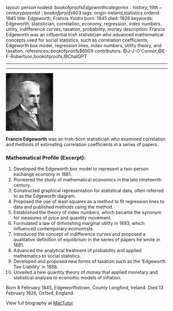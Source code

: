 layout: person
nodeid: bookofproofs$Edgeworth
categories: history,19th-century
parentid: bookofproofs$603
tags: origin-ireland,statistics
orderid: 1845
title: Edgeworth, Francis Ysidro
born: 1845
died: 1926
keywords: Edgeworth, statistician, correlation, economy, regression, index numbers, utility, indifference curves, taxation, probability, money
description: Francis Edgeworth was an influential Irish statistician who advanced mathematical concepts used for social statistics, such as correlation coefficients, Edgeworth box model, regression lines, index numbers, utility theory, and taxation.
references: bookofproofs$6909
contributors: @J-J-O'Connor,@E-F-Robertson,bookofproofs,@ChatGPT

---



---

![Edgeworth.jpg](https://github.com/bookofproofs/bookofproofs.github.io/blob/main/_sources/_assets/images/portraits/Edgeworth.jpg?raw=true)

**Francis Edgeworth** was an Irish-born statistician who examined correlation and methods of estimating correlation coefficients in a series of papers.

### Mathematical Profile (Excerpt):
1. Developed the Edgeworth box model to represent a two-person exchange economy in 1881.
2. Pioneered the study of mathematical economics in the late nineteenth century.
3. Constructed graphical representation for statistical data, often referred to as the Edgeworth diagram.
4. Proposed the use of least squares as a method to fit regression lines to data and published methods using the method.
5. Established the theory of index numbers, which became the synonym for measures of price and quantity movement.
6. Formulated a law of diminishing marginal utility in 1893, which influenced contemporary economists.
7. Introduced the concept of indifference curves and proposed a qualitative definition of equilibrium in the series of papers he wrote in 1881.
8. Advanced the analytical treatment of probability and applied mathematics to social statistics.
9. Developed and proposed new forms of taxation such as the ‘Edgeworth Tax-Liability’ in 1888.
10. Unveiled a new quantity theory of money that applied monetary and statistical analysis to economic models of inflation.

Born 8 February 1845, Edgeworthstown, County Longford, Ireland. Died 13 February 1926, Oxford, England.

View full biography at [MacTutor](https://mathshistory.st-andrews.ac.uk/Biographies/Edgeworth/)
